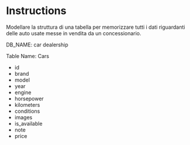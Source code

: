 # Instructions

Modellare la struttura di una tabella per memorizzare tutti i dati riguardanti delle auto usate messe in vendita da un concessionario.

DB_NAME: car dealership

Table Name: Cars

- id
- brand
- model
- year
- engine
- horsepower
- kilometers
- conditions
- images
- is_available
- note
- price
